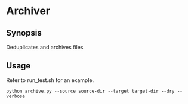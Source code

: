 
# Archiver

## Synopsis
Deduplicates and archives files

## Usage
Refer to run_test.sh for an example.

```
python archive.py --source source-dir --target target-dir --dry --verbose
```
